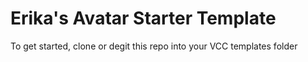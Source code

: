 # Erika's Avatar Starter Template

To get started, clone or degit this repo into your VCC templates folder
